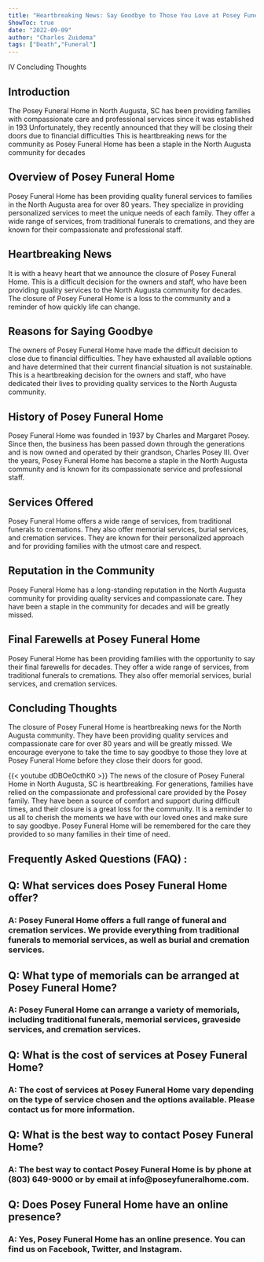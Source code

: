 ```yaml
---
title: "Heartbreaking News: Say Goodbye to Those You Love at Posey Funeral Home in North Augusta, SC"
ShowToc: true 
date: "2022-09-09"
author: "Charles Zuidema" 
tags: ["Death","Funeral"]
---
```

IV Concluding Thoughts

## Introduction

The Posey Funeral Home in North Augusta, SC has been providing families with compassionate care and professional services since it was established in 193 Unfortunately, they recently announced that they will be closing their doors due to financial difficulties This is heartbreaking news for the community as Posey Funeral Home has been a staple in the North Augusta community for decades

## Overview of Posey Funeral Home

Posey Funeral Home has been providing quality funeral services to families in the North Augusta area for over 80 years. They specialize in providing personalized services to meet the unique needs of each family. They offer a wide range of services, from traditional funerals to cremations, and they are known for their compassionate and professional staff. 

## Heartbreaking News

It is with a heavy heart that we announce the closure of Posey Funeral Home. This is a difficult decision for the owners and staff, who have been providing quality services to the North Augusta community for decades. The closure of Posey Funeral Home is a loss to the community and a reminder of how quickly life can change.

## Reasons for Saying Goodbye

The owners of Posey Funeral Home have made the difficult decision to close due to financial difficulties. They have exhausted all available options and have determined that their current financial situation is not sustainable. This is a heartbreaking decision for the owners and staff, who have dedicated their lives to providing quality services to the North Augusta community. 

## History of Posey Funeral Home

Posey Funeral Home was founded in 1937 by Charles and Margaret Posey. Since then, the business has been passed down through the generations and is now owned and operated by their grandson, Charles Posey III. Over the years, Posey Funeral Home has become a staple in the North Augusta community and is known for its compassionate service and professional staff.

## Services Offered

Posey Funeral Home offers a wide range of services, from traditional funerals to cremations. They also offer memorial services, burial services, and cremation services. They are known for their personalized approach and for providing families with the utmost care and respect. 

## Reputation in the Community

Posey Funeral Home has a long-standing reputation in the North Augusta community for providing quality services and compassionate care. They have been a staple in the community for decades and will be greatly missed. 

## Final Farewells at Posey Funeral Home

Posey Funeral Home has been providing families with the opportunity to say their final farewells for decades. They offer a wide range of services, from traditional funerals to cremations. They also offer memorial services, burial services, and cremation services. 

## Concluding Thoughts

The closure of Posey Funeral Home is heartbreaking news for the North Augusta community. They have been providing quality services and compassionate care for over 80 years and will be greatly missed. We encourage everyone to take the time to say goodbye to those they love at Posey Funeral Home before they close their doors for good.

{{< youtube dDBOe0cthK0 >}} 
The news of the closure of Posey Funeral Home in North Augusta, SC is heartbreaking. For generations, families have relied on the compassionate and professional care provided by the Posey family. They have been a source of comfort and support during difficult times, and their closure is a great loss for the community. It is a reminder to us all to cherish the moments we have with our loved ones and make sure to say goodbye. Posey Funeral Home will be remembered for the care they provided to so many families in their time of need.

## Frequently Asked Questions (FAQ) :
<h2>Q: What services does Posey Funeral Home offer?</h2>

<h3>A: Posey Funeral Home offers a full range of funeral and cremation services. We provide everything from traditional funerals to memorial services, as well as burial and cremation services.</h3>

<h2>Q: What type of memorials can be arranged at Posey Funeral Home?</h2>

<h3>A: Posey Funeral Home can arrange a variety of memorials, including traditional funerals, memorial services, graveside services, and cremation services.</h3>

<h2>Q: What is the cost of services at Posey Funeral Home?</h2>

<h3>A: The cost of services at Posey Funeral Home vary depending on the type of service chosen and the options available. Please contact us for more information.</h3>

<h2>Q: What is the best way to contact Posey Funeral Home?</h2>

<h3>A: The best way to contact Posey Funeral Home is by phone at (803) 649-9000 or by email at info@poseyfuneralhome.com.</h3>

<h2>Q: Does Posey Funeral Home have an online presence?</h2>

<h3>A: Yes, Posey Funeral Home has an online presence. You can find us on Facebook, Twitter, and Instagram.</h3>



